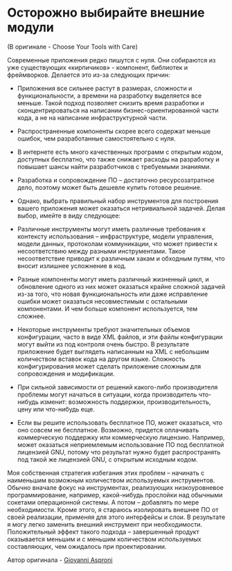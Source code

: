 # Осторожно выбирайте внешние модули
(В оригинале - Choose Your Tools with Care)

Современные приложения редко пишутся с нуля. Они собираются из уже существующих «кирпичиков» - компонент, библиотек и фреймворков. Делается это из-за следующих причин:

- Приложения все сильнее растут в размерах, сложности и функциональности, а времени на разработку выделяется все меньше. Такой подход позволяет снизить время разработки и сконцентрироваться на написании бизнес-ориентированной части кода, а не на написание инфраструктурной части.

- Распространенные компоненты скорее всего содержат меньше ошибок, чем разработанные самостоятельно с нуля.

- В интернете есть много качественных программ с открытым кодом, доступных бесплатно, что также снижает расходы на разработку и повышает шансы найти разработчиков с требуемыми знаниями.

- Разработка и сопровождение ПО – достаточно ресурсозатратное дело, поэтому может быть дешевле купить готовое решение.

- Однако, выбрать правильный набор инструментов для построения вашего приложения может оказаться нетривиальной задачей. Делая выбор, имейте в виду следующее:

- Различные инструменты могут иметь различные требования к контексту использования – инфраструктуре, модели управления, модели данных, протоколам коммуникации, что может привести к несоответствию между разными инструментами. Такое несоответствие приводит к различным хакам и обходным путям, что вносит излишнее усложнение в код.

- Разные компоненты могут иметь различный жизненный цикл, и обновление одного из них может оказаться крайне сложной задачей из-за того, что новая функциональность или даже исправление ошибки может оказаться несовместимым с остальными компонентами. И чем больше компонент используется, тем сложнее.

- Некоторые инструменты требуют значительных объемов конфигурации, часто в виде XML файлов, и эти файлы конфигурации могут выйти из под контроля очень быстро. В результате приложение будет выглядеть написанным на XML с небольшим количеством вставок кода на другом языке. Сложность конфигурирования может сделать приложение сложным для сопровождения и модификации.

- При сильной зависимости от решений какого-либо производителя проблемы могут начаться в ситуации, когда производитель что-нибудь изменит: возможность поддержки, производительность, цену или что-нибудь еще.

- Если вы решите использовать бесплатное ПО, может оказаться, что оно совсем не бесплатное. Возможно, придется оплачивать коммерческую поддержку или коммерческую лицензию. Например, может оказаться неприемлемым использование ПО под бесплатной лицензией GNU, потому что результат нужно будет распространять под такой же лицензией GNU, с открытым исходным кодом.

Моя собственная стратегия избегания этих проблем – начинать с наименьшим возможным количеством используемых инструментов. Обычно вначале фокус на инструментах, реализующих низкоуровневое программирование, например, какой-нибудь прослойки над обычными сокетами операционной системы. А потом – добавлять по мере необходимости. Кроме этого, я стараюсь изолировать внешнее ПО от своей реализации, применяя для этого интерфейсы и слои. В результате я могу легко заменить внешний инструмент при необходимости. Положительный эффект такого подхода – завершенный продукт оказывается меньшим и с меньшим количеством используемых составляющих, чем ожидалось при проектировании.

Автор оригинала - [Giovanni Asproni](http://programmer.97things.oreilly.com/wiki/index.php/Giovanni_Asproni)